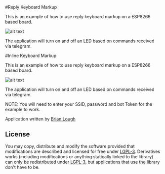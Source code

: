 #Reply Keyboard Markup

This is an example of how to use reply keyboard markup on a ESP8266 based board.

![alt text](https://core.telegram.org/file/811140184/1/5YJxx-rostA/ad3f74094485fb97bd "Reply Keyboard example")

The application will turn on and off an LED based on commands received via telegram.

#Inline Keyboard Markup

This is an example of how to use reply keyboard markup on a ESP8266 based board.

![alt text](https://core.telegram.org/file/811140659/1/RRJyulbtLBY/ea6163411c7eb4f4dc "Inline Keyboard example")

The application will turn on and off an LED based on commands received via telegram.

NOTE: You will need to enter your SSID, password and bot Token for the example to work.

Application written by [Brian Lough](https://github.com/witnessmenow)



## License

You may copy, distribute and modify the software provided that modifications are described and licensed for free under [LGPL-3](http://www.gnu.org/licenses/lgpl-3.0.html). Derivatives works (including modifications or anything statically linked to the library) can only be redistributed under [LGPL-3](http://www.gnu.org/licenses/lgpl-3.0.html), but applications that use the library don't have to be.
